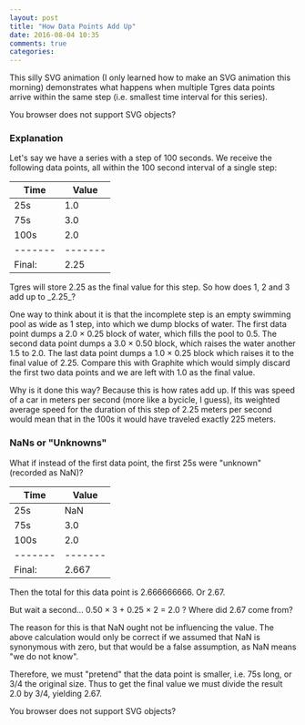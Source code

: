 ```yaml
---
layout: post
title: "How Data Points Add Up"
date: 2016-08-04 10:35
comments: true
categories:
---
```


This silly SVG animation (I only learned how to make an SVG animation
this morning) demonstrates what happens when multiple Tgres data
points arrive within the same step (i.e. smallest time interval for
this series).

<object data="/images/data_point.svg" type="image/svg+xml">
  You browser does not support SVG objects?
</object>

### Explanation

Let's say we have a series with a step of 100 seconds. We receive the
following data points, all within the 100 second interval of a
single step:

| Time  | Value |
|-------|-------|
|  25s  | 1.0   |
|  75s  | 3.0   |
| 100s  | 2.0   |
|-------|-------|
| Final:| 2.25  |

<p/> Tgres will store 2.25 as the final value for this step. So how
does 1, 2 and 3 add up to _2.25_?

One way to think about it is that the incomplete step is an empty
swimming pool as wide as 1 step, into which we dump blocks of
water. The first data point dumps a 2.0 &times; 0.25 block of water, which
fills the pool to 0.5. The second data point dumps a 3.0 &times; 0.50 block,
which raises the water another 1.5 to 2.0. The last data point dumps a
1.0 &times; 0.25 block which raises it to the final value of 2.25.  Compare
this with Graphite which would simply discard the first two data
points and we are left with 1.0 as the final value.

Why is it done this way? Because this is how rates add up. If this was
speed of a car in meters per second (more like a bycicle, I guess),
its weighted average speed for the duration of this step of 2.25
meters per second would mean that in the 100s it would have traveled
exactly 225 meters.

### NaNs or "Unknowns"

What if instead of the first data point, the first 25s were "unknown"
(recorded as NaN)?

| Time  | Value |
|-------|-------|
|  25s  | NaN   |
|  75s  | 3.0   |
| 100s  | 2.0   |
|-------|-------|
| Final:| 2.667 |

<p/>
Then the total for this data point is 2.666666666. Or 2.67.

But wait a second... 0.50 &times; 3 + 0.25 &times; 2 = 2.0 ? Where did
2.67 come from?

The reason for this is that NaN ought not be influencing the
value. The above calculation would only be correct if we assumed that NaN is
synonymous with zero, but that would be a false assumption, as NaN
means "we do not know".

Therefore, we must "pretend" that the data point is smaller, i.e. 75s
long, or 3/4 the original size. Thus to get the final value we must
divide the result 2.0 by 3/4, yielding 2.67.

<object data="/images/data_point_unk.svg" type="image/svg+xml">
  You browser does not support SVG objects?
</object>
